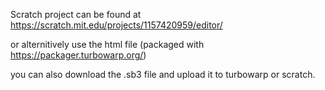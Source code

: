 Scratch project can be found at https://scratch.mit.edu/projects/1157420959/editor/

or alternitively use the html file (packaged with https://packager.turbowarp.org/) 

you can also download the .sb3 file and upload it to turbowarp or scratch.

